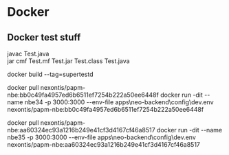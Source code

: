 # Docker
Docker test stuff
-----------------
javac Test.java  
jar cmf Test.mf Test.jar Test.class Test.java 

docker build --tag=supertestd


docker pull nexontis/papm-nbe:bb0c49fa4957ed6b6511ef7254b222a50ee6448f
docker run -dit --name nbe34 -p 3000:3000 --env-file apps\neo-backend\config\dev.env nexontis/papm-nbe:bb0c49fa4957ed6b6511ef7254b222a50ee6448f


docker pull nexontis/papm-nbe:aa60324ec93a1216b249e41cf3d4167cf46a8517
docker run -dit --name nbe35 -p 3000:3000 --env-file apps\neo-backend\config\dev.env nexontis/papm-nbe:aa60324ec93a1216b249e41cf3d4167cf46a8517
